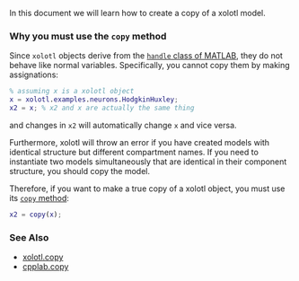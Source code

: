 In this document we will learn how to create a copy of a xolotl model.

### Why you must use the `copy` method

Since `xolotl` objects derive from the [`handle` class of MATLAB](https://www.mathworks.com/help/matlab/matlab_oop/handle-objects.html), they do not behave like normal variables. Specifically, you cannot copy them by making assignations:

```matlab
% assuming x is a xolotl object
x = xolotl.examples.neurons.HodgkinHuxley;
x2 = x; % x2 and x are actually the same thing
```

and changes in `x2` will automatically change `x` and vice versa.

Furthermore, xolotl will throw an error if you have created models with identical structure
but different compartment names.
If you need to instantiate two models simultaneously
that are identical in their component structure,
you should copy the model.

Therefore, if you want to make a true copy of a xolotl object, you must use its [`copy` method](https://xolotl.readthedocs.io/en/master/reference/matlab/xolotl/#copy):

```matlab
x2 = copy(x);
```

### See Also


* [xolotl.copy](https://xolotl.readthedocs.io/en/master/reference/matlab/xolotl/#copy)
* [cpplab.copy](https://xolotl.readthedocs.io/en/master/reference/matlab/cpplab/#copy)
